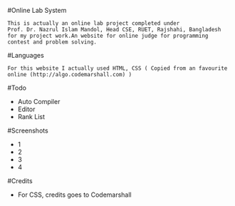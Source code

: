 #Online Lab System
````
This is actually an online lab project completed under 
Prof. Dr. Nazrul Islam Mandol, Head CSE, RUET, Rajshahi, Bangladesh 
for my project work.An website for online judge for programming contest and problem solving.
````
#Languages
`````
For this website I actually used HTML, CSS ( Copied from an favourite online (http://algo.codemarshall.com) )  
`````
#Todo
* Auto Compiler
* Editor
* Rank List

#Screenshots
* 1
* 2
* 3
* 4

#Credits
* For CSS, credits goes to Codemarshall
